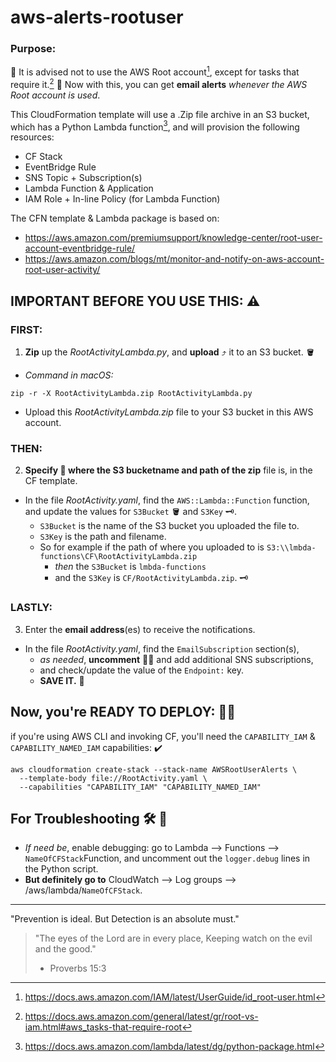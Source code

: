 # aws-alerts-rootuser

### Purpose:
🛑 It is advised not to use the AWS Root account[^1], except for tasks that require it.[^2]
👮  Now with this, you can get **email alerts** *whenever the AWS Root account is used*.

This CloudFormation template will use a .Zip file archive in an S3 bucket, which has a Python Lambda function[^3], 
and will provision the following resources:
  
- CF Stack
- EventBridge Rule
- SNS Topic + Subscription(s)
- Lambda Function & Application
- IAM Role + In-line Policy (for Lambda Function)
  
  
The CFN template & Lambda package is based on:
- https://aws.amazon.com/premiumsupport/knowledge-center/root-user-account-eventbridge-rule/
- https://aws.amazon.com/blogs/mt/monitor-and-notify-on-aws-account-root-user-activity/
  
  
## **IMPORTANT BEFORE YOU USE THIS**:  ⚠️
  
  ### FIRST: 
1. **Zip** up the *RootActivityLambda.py*, and **upload** ⤴️ it to an S3 bucket. 🪣
  - *Command in macOS:*  
  ```
  zip -r -X RootActivityLambda.zip RootActivityLambda.py
  ```
  - Upload this *RootActivityLambda.zip* file to your S3 bucket in this AWS account.
  
  
  ### THEN: 
2. **Specify 👀 where the S3 bucketname and path of the zip** file is, in the CF template.
  - In the file *RootActivity.yaml*, find the `AWS::Lambda::Function` function, and update the values for `S3Bucket` 🪣 and `S3Key` 🗝️.
    - `S3Bucket` is the name of the S3 bucket you uploaded the file to. 
    - `S3Key` is the path and filename. 
    - So for example if the path of where you uploaded to is `S3:\\lmbda-functions\CF\RootActivityLambda.zip` 
      - _then_ the `S3Bucket` is `lmbda-functions` 
      - and the `S3Key` is `CF/RootActivityLambda.zip`. 🗝
  
  ### LASTLY: 
3. Enter the **email address**(es) to receive the notifications. 
  - In the file *RootActivity.yaml*, find the `EmailSubscription` section(s), 
    - _as needed_, **uncomment** 👀👀 and add additional SNS subscriptions, 
    - and check/update the value of the `Endpoint:` key.  
    - **SAVE IT.** 🏦


## Now, you're READY TO DEPLOY: 🦾🤓
  if you're using AWS CLI and invoking CF, 
  you'll need the `CAPABILITY_IAM` & `CAPABILITY_NAMED_IAM` capabilities: ✔️

```
aws cloudformation create-stack --stack-name AWSRootUserAlerts \
  --template-body file://RootActivity.yaml \
  --capabilities "CAPABILITY_IAM" "CAPABILITY_NAMED_IAM"
```
  
## For Troubleshooting  🛠️ 🧐

- *If need be*, enable debugging: go to Lambda --> Functions --> `NameOfCFStack`Function, and uncomment out the `logger.debug` lines in the Python script.
- **But definitely go to** CloudWatch --> Log groups --> /aws/lambda/`NameOfCFStack`.

------------------------------------------------------------

"Prevention is ideal. But Detection is an absolute must."

>"The eyes of the Lord are in every place, 
>Keeping watch on the evil and the good."
> - Proverbs 15:3



[^1]: https://docs.aws.amazon.com/IAM/latest/UserGuide/id_root-user.html
[^2]: https://docs.aws.amazon.com/general/latest/gr/root-vs-iam.html#aws_tasks-that-require-root
[^3]: https://docs.aws.amazon.com/lambda/latest/dg/python-package.html
